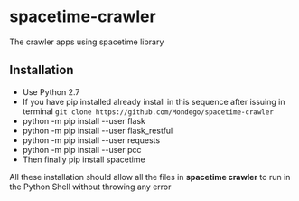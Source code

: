 # spacetime-crawler
The crawler apps using spacetime library 

## Installation 
* Use Python 2.7
* If you have pip installed already install in this sequence 
  after issuing in terminal `git clone https://github.com/Mondego/spacetime-crawler`
* python -m pip install --user flask
* python -m pip install --user flask_restful
* python -m pip install --user requests
* python -m pip install --user pcc
* Then finally pip install spacetime

All these installation should allow all the files in <strong> spacetime crawler</strong> to run in the Python Shell without 
throwing any error
